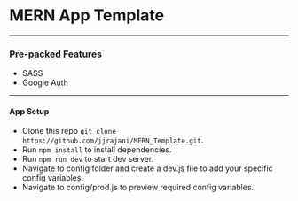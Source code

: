 # MERN App Template
---
### Pre-packed Features
* SASS
* Google Auth
---

#### App Setup
* Clone this repo `git clone https://github.com/jjrajani/MERN_Template.git`.
* Run `npm install` to install dependencies.
* Run `npm run dev` to start dev server.
* Navigate to config folder and create a dev.js file to add your specific config variables.
* Navigate to config/prod.js to preview required config variables.
